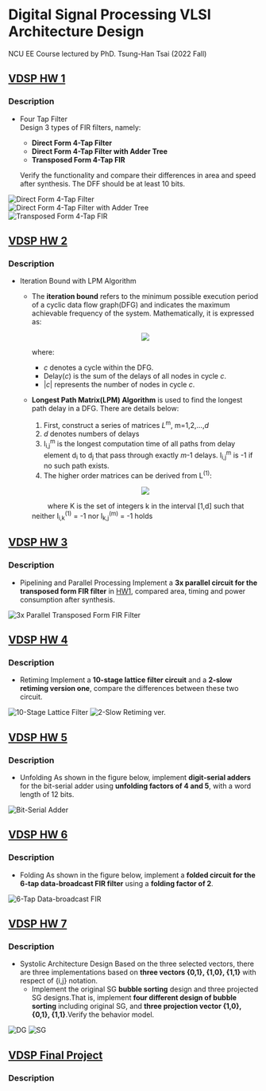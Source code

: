 # Digital Signal Processing VLSI Architecture Design 
NCU EE Course lectured by PhD. Tsung-Han Tsai (2022 Fall)

## [VDSP HW 1](https://github.com/minsheng0503/Digital-Signal-Processing-VLSI-Architecture-Design/tree/main/HW1)
### Description
- Four Tap Filter    
    Design 3 types of FIR filters, namely:   
    - **Direct Form 4-Tap Filter**   
    - **Direct Form 4-Tap Filter with Adder Tree**   
    - **Transposed Form 4-Tap FIR**

    Verify the functionality and compare their differences in area and speed after synthesis. 
    The DFF should be at least 10 bits.   

![Direct Form 4-Tap Filter](<https://github.com/minsheng0503/Digital-Signal-Processing-VLSI-Architecture-Design/blob/main/HW1/Figure/DF4T.png> "Direct Form 4-Tap Filter")   
![Direct Form 4-Tap Filter with Adder Tree](https://github.com/minsheng0503/Digital-Signal-Processing-VLSI-Architecture-Design/blob/main/HW1/Figure/DF4TAT.png)   
![Transposed Form 4-Tap FIR](https://github.com/minsheng0503/Digital-Signal-Processing-VLSI-Architecture-Design/blob/main/HW1/Figure/TF4T.png)   
    
## [VDSP HW 2](https://github.com/minsheng0503/Digital-Signal-Processing-VLSI-Architecture-Design/tree/main/HW2)
### Description
- Iteration Bound with LPM Algorithm   
    - The **iteration bound** refers to the minimum possible execution period of a cyclic data flow graph(DFG) and indicates the maximum achievable frequency of the system. Mathematically, it is expressed as:   

        <p align="center">
        <img src="https://github.com/minsheng0503/Digital-Signal-Processing-VLSI-Architecture-Design/blob/main/HW2/iter.png" />
        </p>

        where:   

        - $`c`$ denotes a cycle within the DFG.
        - $`\text{Delay}(c)`$ is the sum of the delays of all nodes in cycle $`c`$.
        - $`|c|`$ represents the number of nodes in cycle $`c`$.   
    - **Longest Path Matrix(LPM) Algorithm** is used to find the longest path delay in a DFG. There are details below:
        1. First, construct a series of matrices $`L`$<sup>m</sup>, m=1,2,...,$`d`$
        2. $`d`$ denotes numbers of delays
        3. I<sub>i,j</sub><sup>m</sup> is the longest computation time of all paths from delay element d<sub>i</sub> to d<sub>j</sub> that pass through exactly $`m`$-1 delays. I<sub>i,j</sub><sup>m</sup> is -1 if no such path exists.
        4. The higher order matrices can be derived from L<sup>(1)</sup>:
        
        <p align="center">
        <img src="https://github.com/minsheng0503/Digital-Signal-Processing-VLSI-Architecture-Design/blob/main/HW2/Iij.png" />
        </p>

      &nbsp;&nbsp;&nbsp;&nbsp;&nbsp;&nbsp;&nbsp;&nbsp;where K is the set of integers k in the interval [1,d] such that neither I<sub>i,k</sub><sup>(1)</sup> = -1 nor I<sub>k,j</sub><sup>(m)</sup> = -1 holds
## [VDSP HW 3](https://github.com/minsheng0503/Digital-Signal-Processing-VLSI-Architecture-Design/tree/main/HW3)
### Description
- Pipelining and Parallel Processing
    Implement a **3x parallel circuit for the transposed form FIR filter** in [HW1](https://github.com/minsheng0503/Digital-Signal-Processing-VLSI-Architecture-Design/tree/main/HW1), compared area, timing and power consumption after synthesis.  

![3x Parallel Transposed Form FIR Filter](https://github.com/minsheng0503/Digital-Signal-Processing-VLSI-Architecture-Design/blob/main/HW3/3xparalTF.png)
## [VDSP HW 4](https://github.com/minsheng0503/Digital-Signal-Processing-VLSI-Architecture-Design/tree/main/HW4)
### Description
- Retiming
    Implement a **10-stage lattice filter circuit** and a **2-slow retiming version one**, compare the differences between these two circuit.   

![10-Stage Lattice Filter](https://github.com/minsheng0503/Digital-Signal-Processing-VLSI-Architecture-Design/blob/main/HW4/10SLATTICE.png)
![2-Slow Retiming ver.](https://github.com/minsheng0503/Digital-Signal-Processing-VLSI-Architecture-Design/blob/main/HW4/retiming.png)

## [VDSP HW 5](https://github.com/minsheng0503/Digital-Signal-Processing-VLSI-Architecture-Design/tree/main/HW5)
### Description
- Unfolding
    As shown in the figure below, implement **digit-serial adders** for the bit-serial adder using **unfolding factors of 4 and 5**, with a word length of 12 bits.   

![Bit-Serial Adder](https://github.com/minsheng0503/Digital-Signal-Processing-VLSI-Architecture-Design/blob/main/HW5/bit-serial_adder.png)

## [VDSP HW 6](https://github.com/minsheng0503/Digital-Signal-Processing-VLSI-Architecture-Design/tree/main/HW6)
### Description
- Folding
    As shown in the figure below, implement a **folded circuit for the 6-tap data-broadcast FIR filter** using a **folding factor of 2**.   

![6-Tap Data-broadcast FIR](https://github.com/minsheng0503/Digital-Signal-Processing-VLSI-Architecture-Design/blob/main/HW6/6-tap_data-broadcast_FIR.png)

## [VDSP HW 7](https://github.com/minsheng0503/Digital-Signal-Processing-VLSI-Architecture-Design/tree/main/HW7)
### Description
- Systolic Architecture Design
    Based on the three selected vectors, there are three implementations based on **three vectors {0,1}, {1,0}, {1,1}** with respect of {i,j} notation.
    - Implement the original SG **bubble sorting** design and three projected SG designs.That is, implement **four different design of bubble sorting** including original SG, and **three projection vector {1,0}, {0,1}, {1,1}**.Verify the behavior model.   

![DG](https://github.com/minsheng0503/Digital-Signal-Processing-VLSI-Architecture-Design/blob/main/HW7/DG.png)
![SG](https://github.com/minsheng0503/Digital-Signal-Processing-VLSI-Architecture-Design/blob/main/HW7/SG.png)


## [VDSP Final Project](https://github.com/minsheng0503/Digital-Signal-Processing-VLSI-Architecture-Design/tree/main/FinalProject)
### Description
